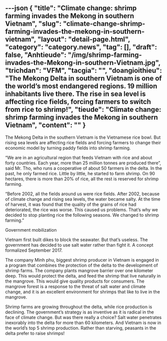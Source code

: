 ---json
{
    "title": "Climate change: shrimp farming invades the Mekong in southern Vietnam",
    "slug": "climate-change-shrimp-farming-invades-the-mekong-in-southern-vietnam",
    "layout": "detail-page.html",
    "category": "category.news",
    "tag": [],
    "draft": false,
    "Anhtieude": "/img/shrimp-farming-invades-the-Mekong-in-southern-Vietnam.jpg",
    "trichdan": "VFM",
    "tacgia": "",
    "doangioithieu": "The Mekong Delta in southern Vietnam is one of the world’s most endangered regions. 19 million inhabitants live there. The rise in sea level is affecting rice fields, forcing farmers to switch from rice to shrimp!",
    "tieude": "Climate change: shrimp farming invades the Mekong in southern Vietnam",
    "__content__": ""
}
---
<p><span style="font-size:14px">The Mekong Delta in the southern Vietnam is the Vietnamese rice bowl. But rising sea levels are affecting rice fields and forcing farmers to change their economic model by turning paddy fields into shrimp farming.</span></p>

<p><span style="font-size:14px">&ldquo;We are in an agricultural region that feeds Vietnam with rice and about forty countries. Each year, more than 25 million tonnes are produced there&rdquo;, said Mr. Tho, who runs a cooperative of about 50 farmers in the delta. In the past, he only farmed rice. Little by little, he started to farm shrimp. On 90 hectares, there is more than 20% of rice, all the rest is reserved for shrimp farming.</span></p>

<p><span style="font-size:14px">&ldquo;Before 2002, all the fields around us were rice fields. After 2002, because of climate change and rising sea levels, the water became salty. At the time of harvest, it was found that the quality of the grains of rice had deteriorated, the rice was worse. This caused us problems. That&rsquo;s why we decided to stop planting rice the following seasons. We changed to shrimp farming.&rdquo;</span></p>

<p><span style="font-size:14px">Government mobilization</span></p>

<p><span style="font-size:14px">Vietnam first built dikes to block the seawater. But that&rsquo;s useless. The government has decided to use salt water rather than fight it. A concept formalized September 2017.</span></p>

<p><span style="font-size:14px">The company Minh phu, biggest shrimp producer in Vietnam is engaged in a program that combines the protection of the delta to the development of shrimp farms. The company plants mangrove barrier over one kilometer deep. This would protect the delta, and feed the shrimp that live naturally in the mangrove. This would give quality products for consumers. The mangrove forest is a response to the threat of salt water and climate change, and it is an excellent environment for shrimps that like to live in the mangrove.</span></p>

<p><span style="font-size:14px">Shrimp farms are growing throughout the delta, while rice production is declining. The government&rsquo;s strategy is as inventive as it is radical in the face of climate change. But was there really a choice? Salt water penetrates inexorably into the delta for more than 60 kilometers. And Vietnam is now in the world&rsquo;s top 5 shrimp production. Rather than starving, peasants in the delta prefer to raise shrimps!</span></p>

<p>&nbsp;</p>
